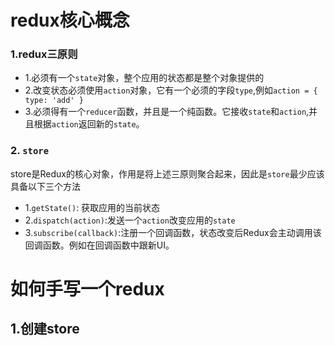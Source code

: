 # redux核心概念

### 1.redux三原则
- 1.必须有一个`state`对象，整个应用的状态都是整个对象提供的
- 2.改变状态必须使用`action`对象，它有一个必须的字段`type`,例如`action = { type: 'add' }`
- 3.必须得有一个`reducer`函数，并且是一个纯函数。它接收`state`和`action`,并且根据`action`返回新的`state`。

### 2. `store`
store是Redux的核心对象，作用是将上述三原则聚合起来，因此是`store`最少应该具备以下三个方法
- 1.`getState()`: 获取应用的当前状态
- 2.`dispatch(action)`:发送一个`action`改变应用的`state`
- 3.`subscribe(callback)`:注册一个回调函数，状态改变后Redux会主动调用该回调函数。例如在回调函数中跟新UI。

# 如何手写一个redux
## 1.创建store


